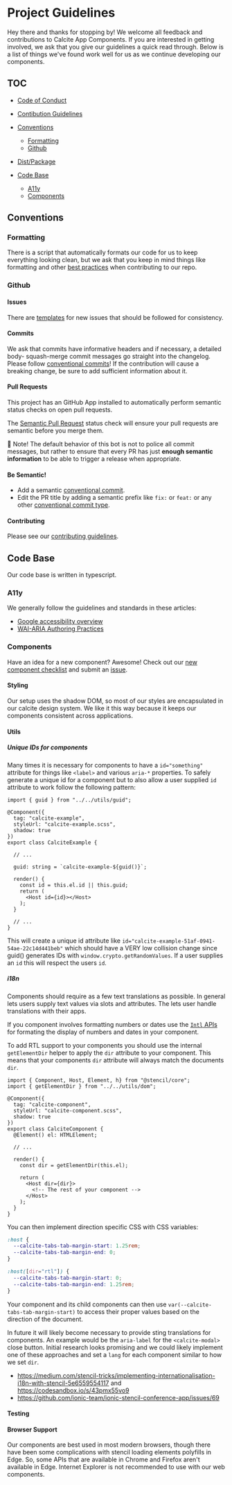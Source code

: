 # Project Guidelines

Hey there and thanks for stopping by! We welcome all feedback and contributions to Calcite App Components. If you are interested in getting involved, we ask that you give our guidelines a quick read through. Below is a list of things we've found work well for us as we continue developing our components.

## TOC

- [Code of Conduct](https://github.com/Esri/contributing/blob/master/CODE_OF_CONDUCT.md)
- [Contibution Guidelines](https://github.com/esri/contributing)

- [Conventions](#conventions)
  - [Formatting](#formatting)
  - [Github](#github)
- [Dist/Package](https://github.com/Esri/calcite-app-components/blob/master/GETTING_STARTED.md_)
- [Code Base](#code-base)
  - [A11y](#a11y)
  - [Components](#components)

## Conventions

### Formatting

There is a script that automatically formats our code for us to keep everything looking clean, but we ask that you keep in mind things like formatting and other [best practices](https://en.wikipedia.org/wiki/Best_coding_practices) when contributing to our repo.

### Github

#### Issues

There are [templates](https://github.com/Esri/calcite-app-components/issues/new/choose) for new issues that should be followed for consistency.

#### Commits

We ask that commits have informative headers and if necessary, a detailed body- squash-merge commit messages go straight into the changelog. Please follow [conventional commits](https://www.conventionalcommits.org/en/v1.0.0/)! If the contribution will cause a breaking change, be sure to add sufficient information about it.

#### Pull Requests

This project has an GitHub App installed to automatically perform semantic status checks on open pull requests.

The [Semantic Pull Request](https://github.com/probot/semantic-pull-requests) status check will ensure your pull requests are semantic before you merge them.

👮 Note! The default behavior of this bot is not to police all commit messages, but rather to ensure that every PR has just **enough semantic information** to be able to trigger a release when appropriate.

#### Be Semantic!

- Add a semantic [conventional commit](https://www.conventionalcommits.org/en/v1.0.0/).
- Edit the PR title by adding a semantic prefix like `fix:` or `feat:` or any other [conventional commit type](https://github.com/commitizen/conventional-commit-types/blob/master/index.json).

#### Contributing

Please see our [contributing guidelines](https://github.com/Esri/calcite-app-components/blob/master/CONTRIBUTING.md).

## Code Base

Our code base is written in typescript.

### A11y

We generally follow the guidelines and standards in these articles:

- [Google accessibility overview](https://developers.google.com/web/fundamentals/accessibility/)
- [WAI-ARIA Authoring Practices](https://www.w3.org/TR/wai-aria-practices-1.1/)

### Components

Have an idea for a new component? Awesome! Check out our [new component checklist](https://github.com/Esri/calcite-app-components/wiki/New-Component-Checklist) and submit an [issue](https://github.com/Esri/calcite-app-components/issues/new?assignees=&labels=new+component%2C+0+-+new%2C+architecture&template=new-component.md&title=New+Component%3A+).

#### Styling

Our setup uses the shadow DOM, so most of our styles are encapsulated in our calcite design system. We like it this way because it keeps our components consistent across applications.

#### Utils

##### Unique IDs for components

Many times it is necessary for components to have a `id="something"` attribute for things like `<label>` and various `aria-*` properties. To safely generate a unique id for a component but to also allow a user supplied `id` attribute to work follow the following pattern:

```
import { guid } from "../../utils/guid";

@Component({
  tag: "calcite-example",
  styleUrl: "calcite-example.scss",
  shadow: true
})
export class CalciteExample {

  // ...

  guid: string = `calcite-example-${guid()}`;

  render() {
    const id = this.el.id || this.guid;
    return (
      <Host id={id}></Host>
    );
  }

  // ...
}
```

This will create a unique id attribute like `id="calcite-example-51af-0941-54ae-22c14d441beb"` which should have a VERY low collision change since guid() generates IDs with `window.crypto.getRandomValues`. If a user supplies an `id` this will respect the users `id`.

##### i18n

Components should require as a few text translations as possible. In general lets users supply text values via slots and attributes. The lets user handle translations with their apps.

If you component involves formatting numbers or dates use the [`Intl` APIs](https://developer.mozilla.org/en-US/docs/Web/JavaScript/Reference/Global_Objects/Intl) for formating the display of numbers and dates in your component.

To add RTL support to your components you should use the internal `getElementDir` helper to apply the `dir` attribute to your component. This means that your components `dir` attribute will always match the documents `dir`.

```tsx
import { Component, Host, Element, h} from "@stencil/core";
import { getElementDir } from "../../utils/dom";

@Component({
  tag: "calcite-component",
  styleUrl: "calcite-component.scss",
  shadow: true
})
export class CalciteComponent {
  @Element() el: HTMLElement;

  // ...

  render() {
    const dir = getElementDir(this.el);

    return (
      <Host dir={dir}>
        <!-- The rest of your component -->
      </Host>
    );
  }
}
```

You can then implement direction specific CSS with CSS variables:

```scss
:host {
  --calcite-tabs-tab-margin-start: 1.25rem;
  --calcite-tabs-tab-margin-end: 0;
}

:host([dir="rtl"]) {
  --calcite-tabs-tab-margin-start: 0;
  --calcite-tabs-tab-margin-end: 1.25rem;
}
```

Your component and its child components can then use `var(--calcite-tabs-tab-margin-start)` to access their proper values based on the direction of the document.

In future it will likely become necessary to provide sting translations for components. An example would be the `aria-label` for the `<calcite-modal>` close button. Initial research looks promising and we could likely implement one of these approaches and set a `lang` for each component similar to how we set `dir`.

- https://medium.com/stencil-tricks/implementing-internationalisation-i18n-with-stencil-5e6559554117 and https://codesandbox.io/s/43pmx55vo9
- https://github.com/ionic-team/ionic-stencil-conference-app/issues/69

#### Testing

#### Browser Support

Our components are best used in most modern browsers, though there have been some complications with stencil loading elements polyfills in Edge. So, some APIs that are available in Chrome and Firefox aren't available in Edge. Internet Explorer is not recommended to use with our web components.
